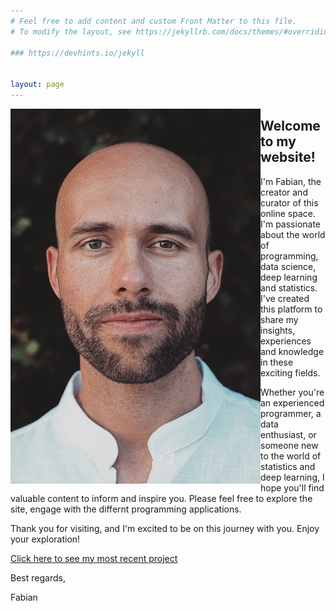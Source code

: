 ```yaml
---
# Feel free to add content and custom Front Matter to this file.
# To modify the layout, see https://jekyllrb.com/docs/themes/#overriding-theme-defaults

### https://devhints.io/jekyll


layout: page
---
```

<img align="left" width="400" height="600" src="portrait.jpg">  

## Welcome to my website!

I'm Fabian, the creator and curator of this online space. I'm passionate about the world of programming, data science, deep learning and statistics. I've created this platform to share my insights, experiences and knowledge in these exciting fields.

Whether you're an experienced programmer, a data enthusiast, or someone new to the world of statistics and deep learning, I hope you'll find valuable content to inform and inspire you. Please feel free to explore the site, engage with the differnt programming applications. 

Thank you for visiting, and I'm excited to be on this journey with you. Enjoy your exploration!

[Click here to see my most recent project](https://nbviewer.org/github/fbalensiefer/Interactive_Network_Visualisations/blob/9c52ad772b0e0a36dea978661ed0b4bf74431aa9/InteracNetwVis.ipynb)

Best regards,

Fabian

